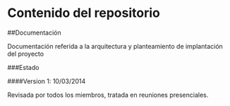 Contenido del repositorio
=============

##Documentación

Documentación referida a la arquitectura y planteamiento de implantación del proyecto

###Estado

####Version 1: 10/03/2014

Revisada por todos los miembros, tratada en reuniones presenciales.



